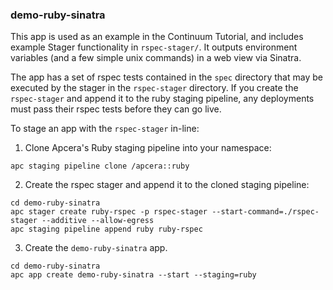 ### demo-ruby-sinatra

This app is used as an example in the Continuum Tutorial, and includes example Stager functionality in `rspec-stager/`. It outputs environment variables (and a few simple unix commands) in a web view via Sinatra.

The app has a set of rspec tests contained in the `spec` directory that may be executed by the stager in the `rspec-stager` directory. If you create the `rspec-stager` and append it to the ruby staging pipeline, any deployments must pass their rspec tests before they can go live.

To stage an app with the `rspec-stager` in-line:

1. Clone Apcera's Ruby staging pipeline into your namespace:

```console
apc staging pipeline clone /apcera::ruby
```

2. Create the rspec stager and append it to the cloned staging pipeline:
```console
cd demo-ruby-sinatra
apc stager create ruby-rspec -p rspec-stager --start-command=./rspec-stager --additive --allow-egress
apc staging pipeline append ruby ruby-rspec
```

3. Create the `demo-ruby-sinatra` app.
```console
cd demo-ruby-sinatra
apc app create demo-ruby-sinatra --start --staging=ruby
```
